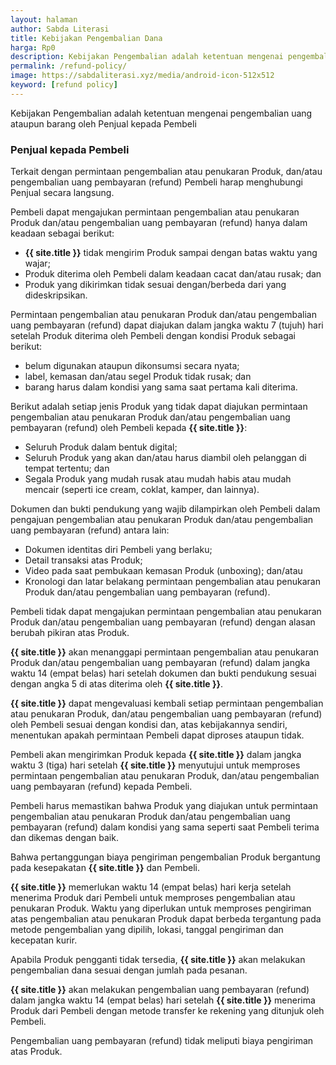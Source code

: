 ```yaml
---
layout: halaman
author: Sabda Literasi
title: Kebijakan Pengembalian Dana
harga: Rp0
description: Kebijakan Pengembalian adalah ketentuan mengenai pengembalian uang ataupun barang oleh Penjual kepada Pembeli
permalink: /refund-policy/
image: https://sabdaliterasi.xyz/media/android-icon-512x512
keyword: [refund policy]
---
```

<p>Kebijakan Pengembalian adalah ketentuan mengenai pengembalian uang ataupun barang oleh Penjual kepada Pembeli</p><h3>Penjual kepada Pembeli</h3><p>Terkait dengan permintaan pengembalian atau penukaran Produk, dan/atau pengembalian uang pembayaran (refund) Pembeli harap menghubungi Penjual secara langsung.</p><p>Pembeli dapat mengajukan permintaan pengembalian atau penukaran Produk dan/atau pengembalian uang pembayaran (refund) hanya dalam keadaan sebagai berikut:</p><ul><li><b>{{ site.title }}</b> tidak mengirim Produk sampai dengan batas waktu yang wajar;</li><li>Produk diterima oleh Pembeli dalam keadaan cacat dan/atau rusak; dan</li><li>Produk yang dikirimkan tidak sesuai dengan/berbeda dari yang dideskripsikan.</li></ul><p>Permintaan pengembalian atau penukaran Produk dan/atau pengembalian uang pembayaran (refund) dapat diajukan dalam jangka waktu 7 (tujuh) hari setelah Produk diterima oleh Pembeli dengan kondisi Produk sebagai berikut:</p><ul><li>belum digunakan ataupun dikonsumsi secara nyata;</li><li>label, kemasan dan/atau segel Produk tidak rusak; dan</li><li>barang harus dalam kondisi yang sama saat pertama kali diterima.</li></ul><p>Berikut adalah setiap jenis Produk yang tidak dapat diajukan permintaan pengembalian atau penukaran Produk dan/atau pengembalian uang pembayaran (refund) oleh Pembeli kepada <b>{{ site.title }}</b>:</p><ul><li>Seluruh Produk dalam bentuk digital;</li><li>Seluruh Produk yang akan dan/atau harus diambil oleh pelanggan di tempat tertentu; dan</li><li>Segala Produk yang mudah rusak atau mudah habis atau mudah mencair (seperti ice cream, coklat, kamper, dan lainnya).</li></ul><p>Dokumen dan bukti pendukung yang wajib dilampirkan oleh Pembeli dalam pengajuan pengembalian atau penukaran Produk dan/atau pengembalian uang pembayaran (refund) antara lain:</p><ul><li>Dokumen identitas diri Pembeli yang berlaku;</li><li>Detail transaksi atas Produk;</li><li>Video pada saat pembukaan kemasan Produk (unboxing); dan/atau</li><li>Kronologi dan latar belakang permintaan pengembalian atau penukaran Produk dan/atau pengembalian uang pembayaran (refund).</li></ul><p>Pembeli tidak dapat mengajukan permintaan pengembalian atau penukaran Produk dan/atau pengembalian uang pembayaran (refund) dengan alasan berubah pikiran atas Produk.</p><p><b>{{ site.title }}</b> akan menanggapi permintaan pengembalian atau penukaran Produk dan/atau pengembalian uang pembayaran (refund) dalam jangka waktu 14 (empat belas) hari setelah dokumen dan bukti pendukung sesuai dengan angka 5 di atas diterima oleh <b>{{ site.title }}</b>.</p><p><b>{{ site.title }}</b> dapat mengevaluasi kembali setiap permintaan pengembalian atau penukaran Produk, dan/atau pengembalian uang pembayaran (refund) oleh Pembeli sesuai dengan kondisi dan, atas kebijakannya sendiri, menentukan apakah permintaan Pembeli dapat diproses ataupun tidak.</p><p>Pembeli akan mengirimkan Produk kepada <b>{{ site.title }}</b> dalam jangka waktu 3 (tiga) hari setelah <b>{{ site.title }}</b> menyutujui untuk memproses permintaan pengembalian atau penukaran Produk, dan/atau pengembalian uang pembayaran (refund) kepada Pembeli.</p><p>Pembeli harus memastikan bahwa Produk yang diajukan untuk permintaan pengembalian atau penukaran Produk dan/atau pengembalian uang pembayaran (refund) dalam kondisi yang sama seperti saat Pembeli terima dan dikemas dengan baik.</p><p>Bahwa pertanggungan biaya pengiriman pengembalian Produk bergantung pada kesepakatan <b>{{ site.title }}</b> dan Pembeli.</p><p><b>{{ site.title }}</b> memerlukan waktu 14 (empat belas) hari kerja setelah menerima Produk dari Pembeli untuk memproses pengembalian atau penukaran Produk. Waktu yang diperlukan untuk memproses pengiriman atas pengembalian atau penukaran Produk dapat berbeda tergantung pada metode pengembalian yang dipilih, lokasi, tanggal pengiriman dan kecepatan kurir.</p><p>Apabila Produk pengganti tidak tersedia, <b>{{ site.title }}</b> akan melakukan pengembalian dana sesuai dengan jumlah pada pesanan.</p><p><b>{{ site.title }}</b> akan melakukan pengembalian uang pembayaran (refund) dalam jangka waktu 14 (empat belas) hari setelah <b>{{ site.title }}</b> menerima Produk dari Pembeli dengan metode transfer ke rekening yang ditunjuk oleh Pembeli.</p><p>Pengembalian uang pembayaran (refund) tidak meliputi biaya pengiriman atas Produk.</p>
